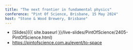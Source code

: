 ```yaml
---
title: "The next frontier in fundamental physics"
conference: "Pint Of Science, Brisbane, 15 May 2024"
host: "Stone & Wood Brewery, Brisbane"
---
```

* [Slides]({{ site.baseurl }}/live-slides/PintOfScience/2405-PintOfScience.html)
* https://pintofscience.com.au/event/to-space